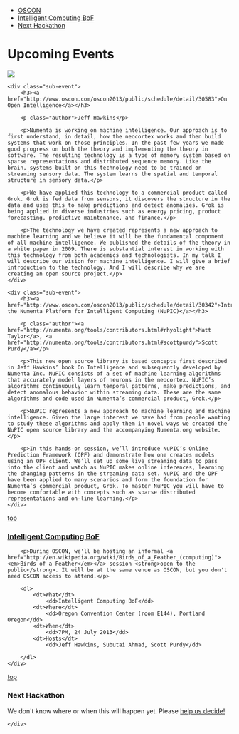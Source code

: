 <section>
    <nav class="toc">
    <ul>
      <li><a href="#oscon">OSCON</a></li>
      <li><a href="#intelligent_computing_bof">Intelligent Computing BoF</a></li>
      <li><a href="#next_hackathon">Next Hackathon</a></li>
    </ul>
    </nav>
</section>

Upcoming Events
===============

<div id="oscon" class="event">
    <img src="http://cdn.oreillystatic.com/en/assets/1/event/95/oscon2013_logo.png"/>
    
    <div class="sub-event">
        <h3><a href="http://www.oscon.com/oscon2013/public/schedule/detail/30583">On Open Intelligence</a></h3>
        
        <p class="author">Jeff Hawkins</p>
        
        <p>Numenta is working on machine intelligence. Our approach is to first understand, in detail, how the neocortex works and then build systems that work on those principles. In the past few years we made good progress on both the theory and implementing the theory in software. The resulting technology is a type of memory system based on sparse representations and distributed sequence memory. Like the brain, systems built on this technology need to be trained on streaming sensory data. The system learns the spatial and temporal structure in sensory data.</p>

        <p>We have applied this technology to a commercial product called Grok. Grok is fed data from sensors, it discovers the structure in the data and uses this to make predictions and detect anomalies. Grok is being applied in diverse industries such as energy pricing, product forecasting, predictive maintenance, and finance.</p>

        <p>The technology we have created represents a new approach to machine learning and we believe it will be the fundamental component of all machine intelligence. We published the details of the theory in a white paper in 2009. There is substantial interest in working with this technology from both academics and technologists. In my talk I will describe our vision for machine intelligence. I will give a brief introduction to the technology. And I will describe why we are creating an open source project.</p>
    </div>

    <div class="sub-event">
        <h3><a href="http://www.oscon.com/oscon2013/public/schedule/detail/30342">Introducing the Numenta Platform for Intelligent Computing (NuPIC)</a></h3>
        
        <p class="author"><a href="http://numenta.org/tools/contributors.html#rhyolight">Matt Taylor</a>, <a href="http://numenta.org/tools/contributors.html#scottpurdy">Scott Purdy</a></p>

        <p>This new open source library is based concepts first described in Jeff Hawkins’ book On Intelligence and subsequently developed by Numenta Inc. NuPIC consists of a set of machine learning algorithms that accurately model layers of neurons in the neocortex. NuPIC’s algorithms continuously learn temporal patterns, make predictions, and detect anomalous behavior within streaming data. These are the same algorithms and code used in Numenta’s commercial product, Grok.</p>

        <p>NuPIC represents a new approach to machine learning and machine intelligence. Given the large interest we have had from people wanting to study these algorithms and apply them in novel ways we created the NuPIC open source library and the accompanying Numenta.org website.</p>

        <p>In this hands-on session, we’ll introduce NuPIC’s Online Prediction Framework (OPF) and demonstrate how one creates models using an OPF client. We’ll set up some live streaming data to pass into the client and watch as NuPIC makes online inferences, learning the changing patterns in the streaming data set. NuPIC and the OPF have been applied to many scenarios and form the foundation for Numenta’s commercial product, Grok. To master NuPIC you will have to become comfortable with concepts such as sparse distributed representations and on-line learning.</p>
    </div>

</div>

<p><a href="#upcoming_events">top</a></p>

<div id="intelligent_computing_bof" class="event">
    <div class="sub-event">
        <h3><a href="http://www.oscon.com/oscon2013/public/schedule/detail/31468">Intelligent Computing BoF</a></h3>
        
        <p>During OSCON, we'll be hosting an informal <a href="http://en.wikipedia.org/wiki/Birds_of_a_Feather_(computing)"><em>Birds of a Feather</em></a> session <strong>open to the public</strong>. It will be at the same venue as OSCON, but you don't need OSCON access to attend.</p>

        <dl>
            <dt>What</dt>
                <dd>Intelligent Computing BoF</dd>
            <dt>Where</dt>
                <dd>Oregon Convention Center (room E144), Portland Oregon</dd>
            <dt>When</dt>
                <dd>7PM, 24 July 2013</dd>
            <dt>Hosts</dt>
                <dd>Jeff Hawkins, Subutai Ahmad, Scott Purdy</dd>

        </dl>
    </div>
</div>

<p><a href="#upcoming_events">top</a></p>

<div id="next_hackathon" class="event">
    <div class="sub-event">
        <h3>Next Hackathon</h3>
        <p>We don't know where or when this will happen yet. Please <a href="https://www.surveymonkey.com/s/K3QNPT2">help us decide!</a></p>

    </div>
</div>
